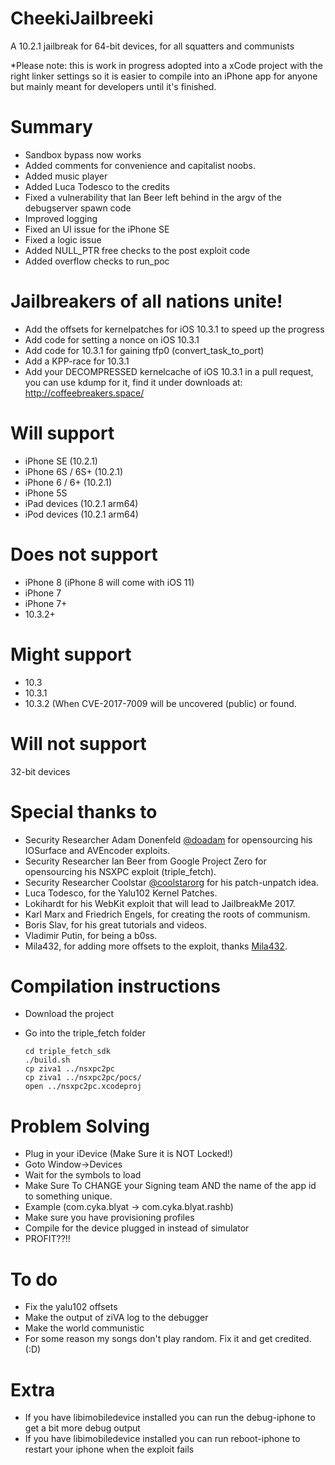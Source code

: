 # CheekiJailbreeki
A 10.2.1 jailbreak for 64-bit devices, for all squatters and communists

*Please note: this is work in progress adopted into a xCode project with the right linker settings so it is easier to compile into an iPhone app for anyone but mainly meant for developers until it's finished. 

# Summary
- Sandbox bypass now works
- Added comments for convenience and capitalist noobs.
- Added music player
- Added Luca Todesco to the credits
- Fixed a vulnerability that Ian Beer left behind in the argv of the debugserver spawn code
- Improved logging
- Fixed an UI issue for the iPhone SE
- Fixed a logic issue
- Added NULL_PTR free checks to the post exploit code
- Added overflow checks to run_poc

# Jailbreakers of all nations unite!
- Add the offsets for kernelpatches for iOS 10.3.1 to speed up the progress
- Add code for setting a nonce on iOS 10.3.1
- Add code for 10.3.1 for gaining tfp0 (convert_task_to_port)
- Add a KPP-race for 10.3.1
- Add your DECOMPRESSED kernelcache of iOS 10.3.1 in a pull request, you can use kdump for it, find it under downloads at:  http://coffeebreakers.space/

# Will support
- iPhone SE (10.2.1)
- iPhone 6S / 6S+ (10.2.1)
- iPhone 6 / 6+ (10.2.1)
- iPhone 5S
- iPad devices (10.2.1 arm64)
- iPod devices (10.2.1 arm64)

# Does not support
- iPhone 8 (iPhone 8 will come with iOS 11)
- iPhone 7
- iPhone 7+
- 10.3.2+

# Might support
- 10.3
- 10.3.1
- 10.3.2 (When CVE-2017-7009 will be uncovered (public) or found.

# Will not support
32-bit devices

# Special thanks to
- Security Researcher Adam Donenfeld [@doadam](http://twitter.com/doadam) for opensourcing his IOSurface and AVEncoder exploits.
- Security Researcher Ian Beer from Google Project Zero for opensourcing his NSXPC exploit (triple_fetch).
- Security Researcher Coolstar [@coolstarorg](http://twitter.com/coolstarorg) for his patch-unpatch idea.
- Luca Todesco, for the Yalu102 Kernel Patches.
- Lokihardt for his WebKit exploit that will lead to JailbreakMe 2017.
- Karl Marx and Friedrich Engels, for creating the roots of communism.
- Boris Slav, for his great tutorials and videos.
- Vladimir Putin, for being a b0ss.
- Mila432, for adding more offsets to the exploit, thanks [Mila432](http://github.com/mila432/).

# Compilation instructions
- Download the project
- Go into the triple_fetch folder

      cd triple_fetch_sdk
      ./build.sh
      cp ziva1 ../nsxpc2pc
      cp ziva1 ../nsxpc2pc/pocs/
      open ../nsxpc2pc.xcodeproj
      
# Problem Solving
- Plug in your iDevice (Make Sure it is NOT Locked!)
- Goto Window->Devices
- Wait for the symbols to load
- Make Sure To CHANGE your Signing team AND the name of the app id to something unique.
- Example (com.cyka.blyat -> com.cyka.blyat.rashb)
- Make sure you have provisioning profiles
- Compile for the device plugged in instead of simulator
- PROFIT??!!

# To do
- Fix the yalu102 offsets
- Make the output of ziVA log to the debugger
- Make the world communistic
- For some reason my songs don't play random. Fix it and get credited. (:D)

# Extra
- If you have libimobiledevice installed you can run the debug-iphone to get a bit more debug output
- If you have libimobiledevice installed you can run reboot-iphone to restart your iphone when the exploit fails
